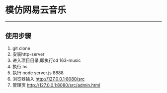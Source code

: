 # 模仿网易云音乐
***
## 使用步骤
1. git clone
2. 安装http-server
3. 进入项目目录,即执行cd 163-music
4. 执行 hs
5. 执行 node server.js 8888
6. 浏览器输入 http://127.0.0.1:8080/src
7. 管理页 http://127.0.0.1:8080/src/admin.html
